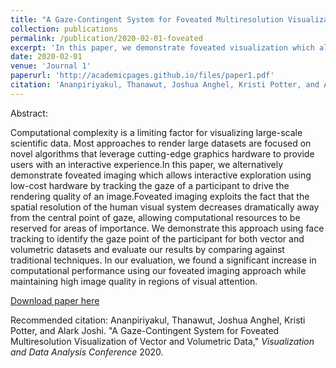 ```yaml
---
title: "A Gaze-Contingent System for Foveated Multiresolution Visualization of Vector and Volumetric Data"
collection: publications
permalink: /publication/2020-02-01-foveated
excerpt: 'In this paper, we demonstrate foveated visualization which allows interactive exploration using low-cost hardware by tracking the gaze of a participant to drive the rendering quality of an image.'
date: 2020-02-01
venue: 'Journal 1'
paperurl: 'http://academicpages.github.io/files/paper1.pdf'
citation: 'Ananpiriyakul, Thanawut, Joshua Anghel, Kristi Potter, and Alark Joshi. "A Gaze-Contingent System for Foveated Multiresolution Visualization of Vector and Volumetric Data," <i>Visualization and Data Analysis Conference</i> 2020.'
---
```

Abstract: 

Computational complexity is a limiting factor for visualizing large-scale scientific data. Most approaches to render large datasets are focused on novel algorithms that leverage cutting-edge graphics hardware to provide users with an interactive experience.In this paper, we alternatively demonstrate foveated imaging which allows interactive exploration using low-cost hardware by tracking the gaze of a participant to drive the rendering quality of an image.Foveated imaging exploits the fact that the spatial resolution of the human visual system decreases dramatically away from the central point of gaze, allowing computational resources to be reserved for areas of importance. We demonstrate this approach using face tracking to identify the gaze point of the participant for both vector and volumetric datasets and evaluate our results by comparing against traditional techniques. In our evaluation, we found a significant increase in computational performance using our foveated imaging approach while maintaining high image quality in regions of visual attention.

[Download paper here](http://alark.github.io/files/Foveated_Visualization_VDA_2020.pdf)

Recommended citation: Ananpiriyakul, Thanawut, Joshua Anghel, Kristi Potter, and Alark Joshi. "A Gaze-Contingent System for Foveated Multiresolution Visualization of Vector and Volumetric Data," <i>Visualization and Data Analysis Conference</i> 2020. 